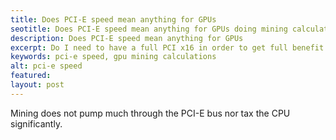 ```yaml
---
title: Does PCI-E speed mean anything for GPUs
seotitle: Does PCI-E speed mean anything for GPUs doing mining calculations?
description: Does PCI-E speed mean anything for GPUs
excerpt: Do I need to have a full PCI x16 in order to get full benefit of my 6990?
keywords: pci-e speed, gpu mining calculations
alt: pci-e speed
featured: 
layout: post
---
```

Mining does not pump much through the PCI-E bus nor tax the CPU significantly.  
